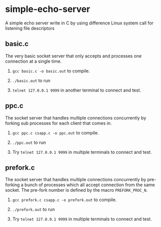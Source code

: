 # simple-echo-server

A simple echo server write in C by using difference Linux system call for listening file descriptors

## basic.c

The very basic socket server that only accepts and processes one connection at a single time.

1) `gcc basic.c -o basic.out` to compile.

2) `./basic.out` to run

3) `telnet 127.0.0.1 9999` in another terminal to connect and test.

## ppc.c

The socket server that handles multiple connections concurrently by forking sub processes for each client that comes in.

1) `gcc ppc.c csapp.c -o ppc.out` to compile.

2) `./ppc.out` to run

3) Try `telnet 127.0.0.1 9999` in multiple terminals to connect and test.

## prefork.c

The socket server that handles multiple connections concurrently by pre-forking a bunch of processes which all accept connection from the same socket. The pre-fork number is defined by the macro `PREFORK_PROC_N`.

1) `gcc prefork.c csapp.c -o prefork.out` to compile.

2) `./prefork.out` to run

3) Try `telnet 127.0.0.1 9999` in multiple terminals to connect and test.